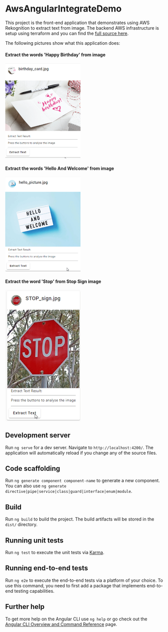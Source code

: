 # AwsAngularIntegrateDemo

This project is the front-end application that demonstrates using AWS Rekognition to extract text from image.
The backend AWS infrastructure is setup using terraform and you can find the [full source here](https://github.com/andrewlau4/aws-serverless-backend-terraform).

The following pictures show what this application does:

#### Extract the words 'Happy Birthday' from image
<img src="readme/text_extract_happy_birthday.gif" alt="Extract Text Happy Birthday" width="240" />

#### Extract the words 'Hello And Welcome' from image
<img src="readme/text_extract_hello.gif" alt="Extract Text Hello And Welcome" width="240" />

#### Extract the word 'Stop' from Stop Sign image
<img src="readme/text_extract_stop_sign.gif" alt="Extract Text Stop" width="240" />

## Development server

Run `ng serve` for a dev server. Navigate to `http://localhost:4200/`. The application will automatically reload if you change any of the source files.

## Code scaffolding

Run `ng generate component component-name` to generate a new component. You can also use `ng generate directive|pipe|service|class|guard|interface|enum|module`.

## Build

Run `ng build` to build the project. The build artifacts will be stored in the `dist/` directory.

## Running unit tests

Run `ng test` to execute the unit tests via [Karma](https://karma-runner.github.io).

## Running end-to-end tests

Run `ng e2e` to execute the end-to-end tests via a platform of your choice. To use this command, you need to first add a package that implements end-to-end testing capabilities.

## Further help

To get more help on the Angular CLI use `ng help` or go check out the [Angular CLI Overview and Command Reference](https://angular.io/cli) page.
